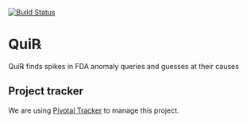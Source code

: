 [![Build Status](https://api.travis-ci.org/hashrocketeer/quirx.svg?branch=master)](https://travis-ci.org/hashrocketeer/quirx)

# Qui℞
Qui℞ finds spikes in FDA anomaly queries and guesses at their causes

## Project tracker

We are using [Pivotal Tracker](https://www.pivotaltracker.com/n/projects/1370420) to manage this project.
